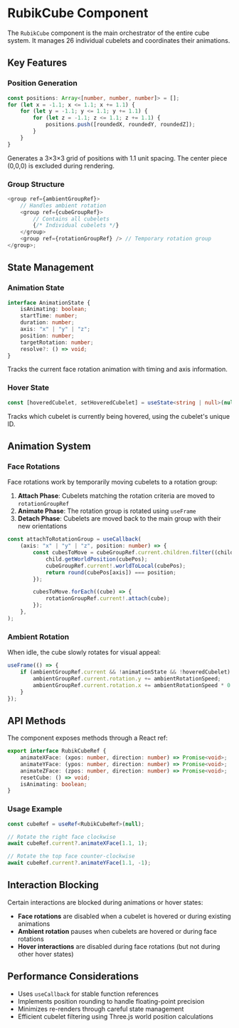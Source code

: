 # RubikCube Component

The `RubikCube` component is the main orchestrator of the entire cube system. It
manages 26 individual cubelets and coordinates their animations.

## Key Features

### Position Generation

```typescript
const positions: Array<[number, number, number]> = [];
for (let x = -1.1; x <= 1.1; x += 1.1) {
    for (let y = -1.1; y <= 1.1; y += 1.1) {
        for (let z = -1.1; z <= 1.1; z += 1.1) {
            positions.push([roundedX, roundedY, roundedZ]);
        }
    }
}
```

Generates a 3×3×3 grid of positions with 1.1 unit spacing. The center piece
(0,0,0) is excluded during rendering.

### Group Structure

```typescript
<group ref={ambientGroupRef}>
    // Handles ambient rotation
    <group ref={cubeGroupRef}>
        // Contains all cubelets
        {/* Individual cubelets */}
    </group>
    <group ref={rotationGroupRef} /> // Temporary rotation group
</group>;
```

## State Management

### Animation State

```typescript
interface AnimationState {
    isAnimating: boolean;
    startTime: number;
    duration: number;
    axis: "x" | "y" | "z";
    position: number;
    targetRotation: number;
    resolve?: () => void;
}
```

Tracks the current face rotation animation with timing and axis information.

### Hover State

```typescript
const [hoveredCubelet, setHoveredCubelet] = useState<string | null>(null);
```

Tracks which cubelet is currently being hovered, using the cubelet's unique ID.

## Animation System

### Face Rotations

Face rotations work by temporarily moving cubelets to a rotation group:

1. **Attach Phase**: Cubelets matching the rotation criteria are moved to
   `rotationGroupRef`
2. **Animate Phase**: The rotation group is rotated using `useFrame`
3. **Detach Phase**: Cubelets are moved back to the main group with their new
   orientations

```typescript
const attachToRotationGroup = useCallback(
    (axis: "x" | "y" | "z", position: number) => {
        const cubesToMove = cubeGroupRef.current.children.filter((child) => {
            child.getWorldPosition(cubePos);
            cubeGroupRef.current!.worldToLocal(cubePos);
            return round(cubePos[axis]) === position;
        });

        cubesToMove.forEach((cube) => {
            rotationGroupRef.current!.attach(cube);
        });
    },
);
```

### Ambient Rotation

When idle, the cube slowly rotates for visual appeal:

```typescript
useFrame(() => {
    if (ambientGroupRef.current && !animationState && !hoveredCubelet) {
        ambientGroupRef.current.rotation.y += ambientRotationSpeed;
        ambientGroupRef.current.rotation.x += ambientRotationSpeed * 0.3;
    }
});
```

## API Methods

The component exposes methods through a React ref:

```typescript
export interface RubikCubeRef {
    animateXFace: (xpos: number, direction: number) => Promise<void>;
    animateYFace: (ypos: number, direction: number) => Promise<void>;
    animateZFace: (zpos: number, direction: number) => Promise<void>;
    resetCube: () => void;
    isAnimating: boolean;
}
```

### Usage Example

```typescript
const cubeRef = useRef<RubikCubeRef>(null);

// Rotate the right face clockwise
await cubeRef.current?.animateXFace(1.1, 1);

// Rotate the top face counter-clockwise
await cubeRef.current?.animateYFace(1.1, -1);
```

## Interaction Blocking

Certain interactions are blocked during animations or hover states:

- **Face rotations** are disabled when a cubelet is hovered or during existing
  animations
- **Ambient rotation** pauses when cubelets are hovered or during face rotations
- **Hover interactions** are disabled during face rotations (but not during
  other hover states)

## Performance Considerations

- Uses `useCallback` for stable function references
- Implements position rounding to handle floating-point precision
- Minimizes re-renders through careful state management
- Efficient cubelet filtering using Three.js world position calculations
